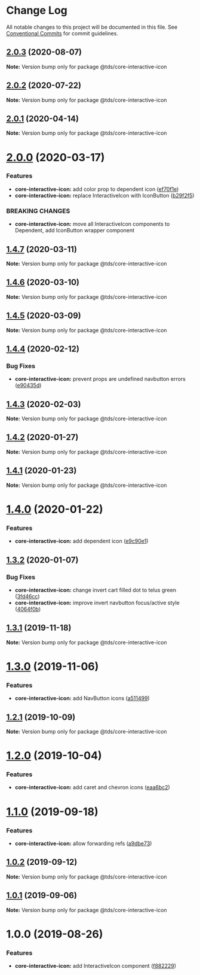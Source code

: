 # Change Log

All notable changes to this project will be documented in this file.
See [Conventional Commits](https://conventionalcommits.org) for commit guidelines.

## [2.0.3](https://github.com/telus/tds-core/compare/@tds/core-interactive-icon@2.0.2...@tds/core-interactive-icon@2.0.3) (2020-08-07)

**Note:** Version bump only for package @tds/core-interactive-icon





## [2.0.2](https://github.com/telus/tds-core/compare/@tds/core-interactive-icon@2.0.1...@tds/core-interactive-icon@2.0.2) (2020-07-22)

**Note:** Version bump only for package @tds/core-interactive-icon





## [2.0.1](https://github.com/telus/tds-core/compare/@tds/core-interactive-icon@2.0.0...@tds/core-interactive-icon@2.0.1) (2020-04-14)

**Note:** Version bump only for package @tds/core-interactive-icon





# [2.0.0](https://github.com/telus/tds-core/compare/@tds/core-interactive-icon@1.4.7...@tds/core-interactive-icon@2.0.0) (2020-03-17)


### Features

* **core-interactive-icon:** add color prop to dependent icon ([ef70f1e](https://github.com/telus/tds-core/commit/ef70f1e29553cf5dafb8b6d4eb7390211a39db43))
* **core-interactive-icon:** replace InteractiveIcon with IconButton ([b29f2f5](https://github.com/telus/tds-core/commit/b29f2f5abd0918544c75dc8964c138fff47e53ab))


### BREAKING CHANGES

* **core-interactive-icon:** move all InteractiveIcon components to Dependent, add IconButton wrapper component





## [1.4.7](https://github.com/telus/tds-core/compare/@tds/core-interactive-icon@1.4.6...@tds/core-interactive-icon@1.4.7) (2020-03-11)

**Note:** Version bump only for package @tds/core-interactive-icon





## [1.4.6](https://github.com/telus/tds-core/compare/@tds/core-interactive-icon@1.4.5...@tds/core-interactive-icon@1.4.6) (2020-03-10)

**Note:** Version bump only for package @tds/core-interactive-icon





## [1.4.5](https://github.com/telus/tds-core/compare/@tds/core-interactive-icon@1.4.4...@tds/core-interactive-icon@1.4.5) (2020-03-09)

**Note:** Version bump only for package @tds/core-interactive-icon





## [1.4.4](https://github.com/telus/tds-core/compare/@tds/core-interactive-icon@1.4.3...@tds/core-interactive-icon@1.4.4) (2020-02-12)


### Bug Fixes

* **core-interactive-icon:** prevent props are undefined navbutton errors ([e90435d](https://github.com/telus/tds-core/commit/e90435d))





## [1.4.3](https://github.com/telus/tds-core/compare/@tds/core-interactive-icon@1.4.2...@tds/core-interactive-icon@1.4.3) (2020-02-03)

**Note:** Version bump only for package @tds/core-interactive-icon





## [1.4.2](https://github.com/telus/tds-core/compare/@tds/core-interactive-icon@1.4.1...@tds/core-interactive-icon@1.4.2) (2020-01-27)

**Note:** Version bump only for package @tds/core-interactive-icon





## [1.4.1](https://github.com/telus/tds-core/compare/@tds/core-interactive-icon@1.4.0...@tds/core-interactive-icon@1.4.1) (2020-01-23)

**Note:** Version bump only for package @tds/core-interactive-icon





# [1.4.0](https://github.com/telus/tds-core/compare/@tds/core-interactive-icon@1.3.2...@tds/core-interactive-icon@1.4.0) (2020-01-22)


### Features

* **core-interactive-icon:** add dependent icon ([e9c90e1](https://github.com/telus/tds-core/commit/e9c90e1))





## [1.3.2](https://github.com/telus/tds-core/compare/@tds/core-interactive-icon@1.3.1...@tds/core-interactive-icon@1.3.2) (2020-01-07)


### Bug Fixes

* **core-interactive-icon:** change invert cart filled dot to telus green ([3fd46cc](https://github.com/telus/tds-core/commit/3fd46cc))
* **core-interactive-icon:** improve invert navbutton focus/active style ([4064f0b](https://github.com/telus/tds-core/commit/4064f0b))





## [1.3.1](https://github.com/telus/tds-core/compare/@tds/core-interactive-icon@1.3.0...@tds/core-interactive-icon@1.3.1) (2019-11-18)

**Note:** Version bump only for package @tds/core-interactive-icon





# [1.3.0](https://github.com/telus/tds-core/compare/@tds/core-interactive-icon@1.2.1...@tds/core-interactive-icon@1.3.0) (2019-11-06)


### Features

* **core-interactive-icon:** add NavButton icons ([a511499](https://github.com/telus/tds-core/commit/a511499))





## [1.2.1](https://github.com/telus/tds-core/compare/@tds/core-interactive-icon@1.2.0...@tds/core-interactive-icon@1.2.1) (2019-10-09)

**Note:** Version bump only for package @tds/core-interactive-icon





# [1.2.0](https://github.com/telus/tds-core/compare/@tds/core-interactive-icon@1.1.0...@tds/core-interactive-icon@1.2.0) (2019-10-04)


### Features

* **core-interactive-icon:** add caret and chevron icons ([eaa6bc2](https://github.com/telus/tds-core/commit/eaa6bc2))





# [1.1.0](https://github.com/telus/tds-core/compare/@tds/core-interactive-icon@1.0.2...@tds/core-interactive-icon@1.1.0) (2019-09-18)


### Features

* **core-interactive-icon:** allow forwarding refs ([a9dbe73](https://github.com/telus/tds-core/commit/a9dbe73))





## [1.0.2](https://github.com/telus/tds-core/compare/@tds/core-interactive-icon@1.0.1...@tds/core-interactive-icon@1.0.2) (2019-09-12)

**Note:** Version bump only for package @tds/core-interactive-icon





## [1.0.1](https://github.com/telus/tds-core/compare/@tds/core-interactive-icon@1.0.0...@tds/core-interactive-icon@1.0.1) (2019-09-06)

**Note:** Version bump only for package @tds/core-interactive-icon





# 1.0.0 (2019-08-26)


### Features

* **core-interactive-icon:** add InteractiveIcon component ([f882229](https://github.com/telus/tds-core/commit/f882229))
